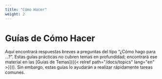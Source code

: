 ```yaml
---
title: "Cómo Hacer"
weight: 2
---
```


# Guías de Cómo Hacer

Aquí encontrará respuestas breves a preguntas del tipo “¿Cómo hago para ...?”.
Estas guías prácticas no cubren temas en profundidad; encontrará ese material en
las [Guías de Temas]({{< relref path="/docs/topics" lang="en" >}})). Sin embargo,
estas guías lo ayudarán a realizar rápidamente tareas comunes.
